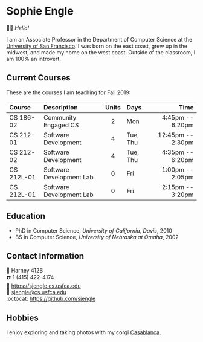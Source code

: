 # Sophie Engle

:woman_teacher: *Hello!* 

I am an Associate Professor in the Department of Computer Science at the [University of San Francisco](https://www.usfca.edu/). I was born on the east coast, grew up in the midwest, and made my home on the west coast. Outside of the classroom, I am 100% an introvert.

## Current Courses

These are the courses I am teaching for Fall 2019:

| Course     | Description              | Units | Days     | Time              |
|:-----------|:-------------------------|:-----:|:---------|------------------:|
| CS 186-02  | Community Engaged CS     |   2   | Mon      |  4:45pm -- 6:20pm |
| CS 212-01  | Software Development     |   4   | Tue, Thu | 12:45pm -- 2:30pm |
| CS 212-02  | Software Development     |   4   | Tue, Thu |  4:35pm -- 6:20pm |
| CS 212L-01 | Software Development Lab |   0   | Fri      |  1:00pm -- 2:05pm |
| CS 212L-01 | Software Development Lab |   0   | Fri      |  2:15pm -- 3:20pm |

## Education

  - PhD in Computer Science, *University of California, Davis*, 2010
  - BS in Computer Science, *University of Nebraska at Omaha*, 2002

## Contact Information

:school: Harney 412B  
:phone: 1 (415) 422-4174  
:link: <https://sjengle.cs.usfca.edu>  
:email: <sjengle@cs.usfca.edu>  
:octocat: <https://github.com/sjengle>

## Hobbies

I enjoy exploring and taking photos with my corgi [Casablanca](https://www.instagram.com/casablanca_corgi/).

